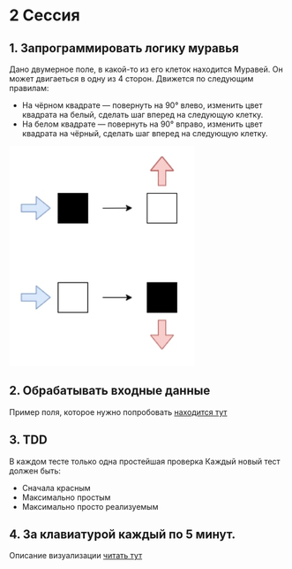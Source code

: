 # 2 Сессия

## 1. Запрограммировать логику муравья

Дано двумерное поле, в какой-то из его клеток находится Муравей. Он может двигаеться в одну из 4 сторон. Движется по следующим правилам:
- На чёрном квадрате — повернуть на 90° влево, изменить цвет квадрата на белый, сделать шаг вперед на следующую клетку.
- На белом квадрате — повернуть на 90° вправо, изменить цвет квадрата на чёрный, сделать шаг вперед на следующую клетку.

![](/assets/rules.jpg)

## 2. Обрабатывать входные данные

Пример поля, которое нужно попробовать [находится тут](/visualization/init-cases.md)

## 3. TDD

В каждом тесте только одна простейшая проверка
Каждый новый тест должен быть:
- Cначала красным
- Максимально простым
- Максимально просто реализуемым

## 4. За клавиатурой каждый по 5 минут. 





Описание визуализации [читать тут](/visualization/readme.md)